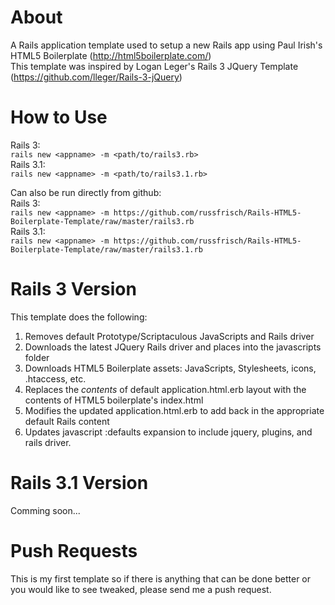 About
======
A Rails application template used to setup a new Rails app using Paul Irish's HTML5 Boilerplate (http://html5boilerplate.com/)<br>
This template was inspired by Logan Leger's Rails 3 JQuery Template (https://github.com/lleger/Rails-3-jQuery)

How to Use
===========
Rails 3:<br> 
`rails new <appname> -m <path/to/rails3.rb>`<br>
Rails 3.1:<br> 
`rails new <appname> -m <path/to/rails3.1.rb>`

Can also be run directly from github:<br>
Rails 3:<br>
`rails new <appname> -m https://github.com/russfrisch/Rails-HTML5-Boilerplate-Template/raw/master/rails3.rb`<br>
Rails 3.1:<br>
`rails new <appname> -m https://github.com/russfrisch/Rails-HTML5-Boilerplate-Template/raw/master/rails3.1.rb`	

Rails 3 Version
================
This template does the following:

1.  Removes default Prototype/Scriptaculous JavaScripts and Rails driver
2.  Downloads the latest JQuery Rails driver and places into the javascripts folder
3.  Downloads HTML5 Boilerplate assets: JavaScripts, Stylesheets, icons, .htaccess, etc.
4.  Replaces the <i>contents</i> of default application.html.erb layout with the contents of HTML5 boilerplate's index.html
5.  Modifies the updated application.html.erb to add back in the appropriate default Rails content 
6.  Updates javascript :defaults expansion to include jquery, plugins, and rails driver.

Rails 3.1 Version
================
Comming soon...

Push Requests
==============
This is my first template so if there is anything that can be done better or you would like to see tweaked, please send me a push request.
